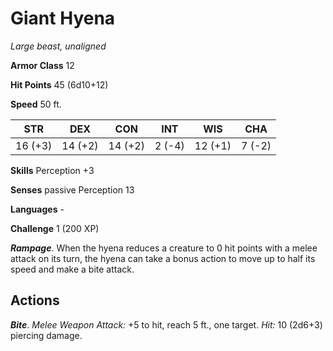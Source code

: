 # Giant Hyena

*Large beast, unaligned*

**Armor Class** 12

**Hit Points** 45 (6d10+12)

**Speed** 50 ft.

| STR     | DEX     | CON     | INT    | WIS     | CHA    |
|---------|---------|---------|--------|---------|--------|
| 16 (+3) | 14 (+2) | 14 (+2) | 2 (-4) | 12 (+1) | 7 (-2) |

**Skills** Perception +3

**Senses** passive Perception 13

**Languages** -

**Challenge** 1 (200 XP)

***Rampage***. When the hyena reduces a creature to 0 hit points with a melee attack on its turn, the hyena can take a bonus action to move up to half its speed and make a bite attack.

## Actions

***Bite***. *Melee Weapon Attack:* +5 to hit, reach 5 ft., one target. *Hit:* 10 (2d6+3) piercing damage.